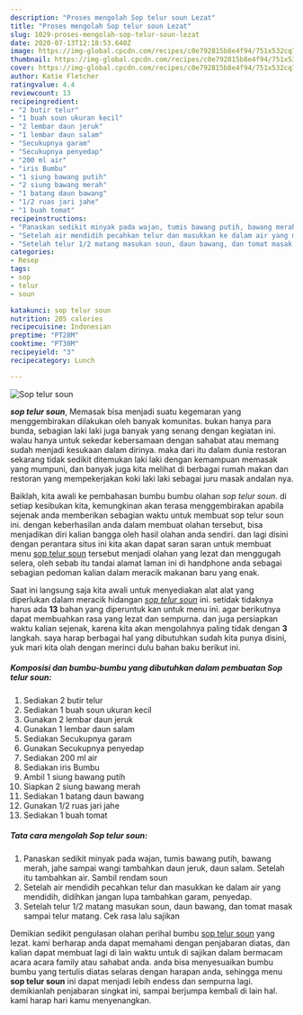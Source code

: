 ```yaml
---
description: "Proses mengolah Sop telur soun Lezat"
title: "Proses mengolah Sop telur soun Lezat"
slug: 1029-proses-mengolah-sop-telur-soun-lezat
date: 2020-07-13T12:18:53.640Z
image: https://img-global.cpcdn.com/recipes/c0e792815b8e4f94/751x532cq70/sop-telur-soun-foto-resep-utama.jpg
thumbnail: https://img-global.cpcdn.com/recipes/c0e792815b8e4f94/751x532cq70/sop-telur-soun-foto-resep-utama.jpg
cover: https://img-global.cpcdn.com/recipes/c0e792815b8e4f94/751x532cq70/sop-telur-soun-foto-resep-utama.jpg
author: Katie Fletcher
ratingvalue: 4.4
reviewcount: 13
recipeingredient:
- "2 butir telur"
- "1 buah soun ukuran kecil"
- "2 lembar daun jeruk"
- "1 lembar daun salam"
- "Secukupnya garam"
- "Secukupnya penyedap"
- "200 ml air"
- "iris Bumbu"
- "1 siung bawang putih"
- "2 siung bawang merah"
- "1 batang daun bawang"
- "1/2 ruas jari jahe"
- "1 buah tomat"
recipeinstructions:
- "Panaskan sedikit minyak pada wajan, tumis bawang putih, bawang merah, jahe sampai wangi tambahkan daun jeruk, daun salam. Setelah itu tambahkan air. Sambil rendam soun"
- "Setelah air mendidih pecahkan telur dan masukkan ke dalam air yang mendidih, didihkan jangan lupa tambahkan garam, penyedap."
- "Setelah telur 1/2 matang masukan soun, daun bawang, dan tomat masak sampai telur matang. Cek rasa lalu sajikan"
categories:
- Resep
tags:
- sop
- telur
- soun

katakunci: sop telur soun 
nutrition: 205 calories
recipecuisine: Indonesian
preptime: "PT28M"
cooktime: "PT30M"
recipeyield: "3"
recipecategory: Lunch

---
```



![Sop telur soun](https://img-global.cpcdn.com/recipes/c0e792815b8e4f94/751x532cq70/sop-telur-soun-foto-resep-utama.jpg)

<b><i>sop telur soun</i></b>, Memasak bisa menjadi suatu kegemaran yang menggembirakan dilakukan oleh banyak komunitas. bukan hanya para bunda, sebagian laki laki juga banyak yang senang dengan kegiatan ini. walau hanya untuk sekedar kebersamaan dengan sahabat atau memang sudah menjadi kesukaan dalam dirinya. maka dari itu dalam dunia restoran sekarang tidak sedikit ditemukan laki laki dengan kemampuan memasak yang mumpuni, dan banyak juga kita melihat di berbagai rumah makan dan restoran yang mempekerjakan koki laki laki sebagai juru masak andalan nya.



Baiklah, kita awali ke pembahasan bumbu bumbu olahan <i>sop telur soun</i>. di setiap kesibukan kita, kemungkinan akan terasa menggembirakan apabila sejenak anda memberikan sebagian waktu untuk membuat sop telur soun ini. dengan keberhasilan anda dalam membuat olahan tersebut, bisa menjadikan diri kalian bangga oleh hasil olahan anda sendiri. dan lagi disini dengan perantara situs ini kita akan dapat saran saran untuk membuat menu <u>sop telur soun</u> tersebut menjadi olahan yang lezat dan menggugah selera, oleh sebab itu tandai alamat laman ini di handphone anda sebagai sebagian pedoman kalian dalam meracik makanan baru yang enak.


Saat ini langsung saja kita awali untuk menyediakan alat alat yang diperlukan dalam meracik hidangan <u><i>sop telur soun</i></u> ini. setidak tidaknya harus ada <b>13</b> bahan yang diperuntuk kan untuk menu ini. agar berikutnya dapat membuahkan rasa yang lezat dan sempurna. dan juga persiapkan waktu kalian sejenak, karena kita akan mengolahnya paling tidak dengan <b>3</b> langkah. saya harap berbagai hal yang dibutuhkan sudah kita punya disini, yuk mari kita olah dengan merinci dulu bahan baku berikut ini.

<!--inarticleads1-->

##### Komposisi dan bumbu-bumbu yang dibutuhkan dalam pembuatan Sop telur soun:

1. Sediakan 2 butir telur
1. Sediakan 1 buah soun ukuran kecil
1. Gunakan 2 lembar daun jeruk
1. Gunakan 1 lembar daun salam
1. Sediakan Secukupnya garam
1. Gunakan Secukupnya penyedap
1. Sediakan 200 ml air
1. Sediakan iris Bumbu
1. Ambil 1 siung bawang putih
1. Siapkan 2 siung bawang merah
1. Sediakan 1 batang daun bawang
1. Gunakan 1/2 ruas jari jahe
1. Sediakan 1 buah tomat




<!--inarticleads2-->

##### Tata cara mengolah Sop telur soun:

1. Panaskan sedikit minyak pada wajan, tumis bawang putih, bawang merah, jahe sampai wangi tambahkan daun jeruk, daun salam. Setelah itu tambahkan air. Sambil rendam soun
1. Setelah air mendidih pecahkan telur dan masukkan ke dalam air yang mendidih, didihkan jangan lupa tambahkan garam, penyedap.
1. Setelah telur 1/2 matang masukan soun, daun bawang, dan tomat masak sampai telur matang. Cek rasa lalu sajikan




Demikian sedikit pengulasan olahan perihal bumbu <u>sop telur soun</u> yang lezat. kami berharap anda dapat memahami dengan penjabaran diatas, dan kalian dapat membuat lagi di lain waktu untuk di sajikan dalam bermacam acara acara family atau sahabat anda. anda bisa menyesuaikan bumbu bumbu yang tertulis diatas selaras dengan harapan anda, sehingga menu <b>sop telur soun</b> ini dapat menjadi lebih endess dan sempurna lagi. demikianlah penjabaran singkat ini, sampai berjumpa kembali di lain hal. kami harap hari kamu menyenangkan.

